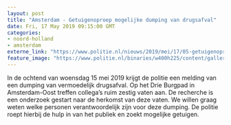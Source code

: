 ```yaml
---
layout: post
title: "Amsterdam - Getuigenoproep mogelijke dumping van drugsafval"
date: Fri, 17 May 2019 09:15:00 GMT
categories: 
- noord-holland 
- amsterdam 
externe_link: "https://www.politie.nl/nieuws/2019/mei/17/05-getuigenoproep-mogelijke-dumping-van-drugsafval.html"
feature_image: "https://www.politie.nl/binaries/w400h225/content/gallery/politie/nieuws/2019/mei/05-am/dumping1.jpg"
---
```


In de ochtend van woensdag 15 mei 2019 krijgt de politie een melding van een dumping van vermoedelijk drugsafval. Op het Drie Burgpad in Amsterdam-Oost treffen collega’s ruim zestig vaten aan. De recherche is een onderzoek gestart naar de herkomst van deze vaten. We willen graag weten welke personen verantwoordelijk zijn voor deze dumping. De politie roept hierbij de hulp in van het publiek en zoekt mogelijke getuigen.
